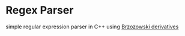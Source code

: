# Regex Parser
simple regular expression parser in C++ using [Brzozowski derivatives](https://en.wikipedia.org/wiki/Brzozowski_derivative)
